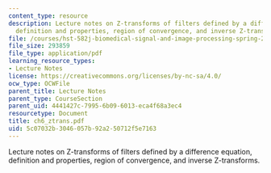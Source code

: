 ```yaml
---
content_type: resource
description: Lecture notes on Z-transforms of filters defined by a difference equation,
  definition and properties, region of convergence, and inverse Z-transforms.
file: /courses/hst-582j-biomedical-signal-and-image-processing-spring-2007/5c07032b3046057b92a250712f5e7163_ch6_ztrans.pdf
file_size: 293859
file_type: application/pdf
learning_resource_types:
- Lecture Notes
license: https://creativecommons.org/licenses/by-nc-sa/4.0/
ocw_type: OCWFile
parent_title: Lecture Notes
parent_type: CourseSection
parent_uid: 4441427c-7995-6b09-6013-eca4f68a3ec4
resourcetype: Document
title: ch6_ztrans.pdf
uid: 5c07032b-3046-057b-92a2-50712f5e7163
---
```

Lecture notes on Z-transforms of filters defined by a difference equation, definition and properties, region of convergence, and inverse Z-transforms.